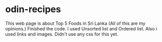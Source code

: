 # odin-recipes
This web page is about Top 5 Foods in Sri Lanka (All of this are my opinions.)
Finished the code.
I used Unsorted list and Ordered list.
Also i used links and images.
Didn't use any css for this yet.